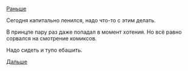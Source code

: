 [Раньше](2016.05.16.md)

Сегодня капитально ленился, надо что-то с этим делать.

В принцпе пару раз даже попадал в момент хотения. Но всё равно сорвался на смотрение комиксов.

Надо сидеть и тупо ебашить.

[Дальше](2016.05.18.md)